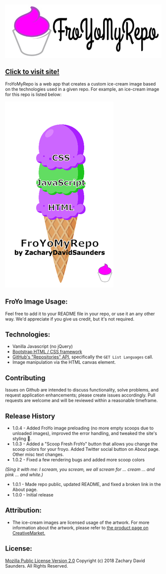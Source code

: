[![FroYoMyRepo](https://github.com/ZacharyDavidSaunders/FroYoMyRepo/blob/master/imgs/logo.jpg)](https://github.com/ZacharyDavidSaunders/FroYoMyRepo)

## [Click to visit site!](https://zacharydavidsaunders.github.io/FroYoMyRepo/index.html)

FroYoMyRepo is a web app that creates a custom ice-cream image based on the technologies used in a given repo. For example, an ice-cream image for this repo is listed below:

![iceCreamImage](https://github.com/ZacharyDavidSaunders/FroYoMyRepo/blob/master/imgs/froYoMyRepo.png)

## FroYo Image Usage:
Feel free to add it to your README file in your repo, or use it an any other way. We'd appreciate if you give us credit, but it's not required.

## Technologies:
* Vanilla Javascript (no jQuery)
* [Bootstrap HTML / CSS framework](http://getbootstrap.com)
* [GitHub's "Repositories" API](https://developer.github.com/v3/repos/#list-languages), specifically the `GET List Languages` call.
* Image manipulation via the HTML canvas element.

## Contributing
Issues on Github are intended to discuss functionality, solve problems, and request application enhancements; please create issues accordingly. Pull requests are welcome and will be reviewed within a reasonable timeframe.

## Release History
* 1.0.4 - Added FroYo image preloading (no more empty scoops due to unloaded images), improved the error handling, and tweaked the site's styling 🤵.
* 1.0.3 - Added a "Scoop Fresh FroYo" button that allows you change the scoop colors for your froyo. Added Twitter social button on About page. Other misc text changes.
* 1.0.2 - Fixed a few rendering bugs and added more scoop colors

_(Sing it with me: I scream, you scream, we all scream for ... cream ... and pink ... and white.)_

* 1.0.1 - Made repo public, updated README, and fixed a broken link in the About page.
* 1.0.0 - Initial release

## Attribution:
* The ice-cream images are licensed usage of the artwork. For more information about the artwork, please refer to [the product page on CreativeMarket.](https://creativemarket.com/PolpoDesign/1250445-Ice-Cream-clipart)

## License:
[Mozilla Public License Version 2.0](https://github.com/ZacharyDavidSaunders/FroYoMyRepo/License)
Copyright (c) 2018 Zachary David Saunders. All Rights Reserved.
